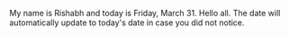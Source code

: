 My name is Rishabh and today is Friday, March 31. Hello all. The date will automatically update to today's date in case you did not notice.

